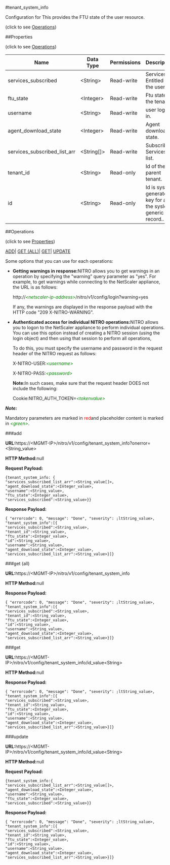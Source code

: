 #tenant_system_info



Configuration for This provides the FTU state of the user resource.

<span>(click to see [Operations](#operations))</span>



##Properties 

<span>(click to see [Operations](#operations))</span>





<table><thead><tr><th>Name</th><th>Data Type</th><th>Permissions</th><th>Description</th></tr></thead><tbody><tr><td>services_subscribed</td><td>&lt;String></td><td>Read-write</td><td>Services Entitled By the user.</td></tr><tr><td>ftu_state</td><td>&lt;Integer></td><td>Read-write</td><td>Ftu state of the tenant.</td></tr><tr><td>username</td><td>&lt;String></td><td>Read-write</td><td>user logged in.</td></tr><tr><td>agent_download_state</td><td>&lt;Integer></td><td>Read-write</td><td>Agent download state.</td></tr><tr><td>services_subscribed_list_arr</td><td>&lt;String[]></td><td>Read-write</td><td>Subscribed Services list.</td></tr><tr><td>tenant_id</td><td>&lt;String></td><td>Read-only</td><td>Id of the parent tenant.</td></tr><tr><td>id</td><td>&lt;String></td><td>Read-only</td><td>Id is system generated key for all the syslog generic record..</td></tr></tbody></table>

##Operations 

<span>(click to see [Properties](#properties))</span>





[ADD](#all)| [GET (ALL)](#get-all)| [GET](#get)| [UPDATE](#update)





Some options that you can use for each operations:

<ul><li><p><b>Getting warnings in response:</b>NITRO allows you to get warnings in an operation by specifying the "warning" query parameter as "yes". For example, to get warnings while connecting to the NetScaler appliance, the URL is as follows:</p><p>http://<span style="color:green;font-style:italic;">&lt;netscaler-ip-address&gt;</span>/nitro/v1/config/login?warning=yes</p><p>If any, the warnings are displayed in the response payload with the HTTP code "209 X-NITRO-WARNING".</p></li><li><p><b>Authenticated access for individual NITRO operations:</b>NITRO allows you to logon to the NetScaler appliance to perform individual operations. You can use this option instead of creating a NITRO session (using the login object) and then using that session to perform all operations,</p><p>To do this, you must specify the username and password in the request header of the NITRO request as follows:</p><p>X-NITRO-USER:<span style="color:green;font-style:italic;">&lt;username&gt;</span></p><p>X-NITRO-PASS:<span style="color:green;font-style:italic;">&lt;password&gt;</span></p><p><b>Note:</b>In such cases, make sure that the request header DOES not include the following:</p><p>Cookie:NITRO_AUTH_TOKEN=<span style="color:green;font-style:italic;">&lt;tokenvalue&gt;</span></p></li></ul>







***Note:*** 

Mandatory parameters are marked in <span style="color:#FF0000;">red</span>and placeholder content is marked in <span style="color:green;font-style:italic">&lt;green&gt;</span>.



###add







<b>URL:</b>https://&lt;MGMT-IP&gt;/nitro/v1/config/tenant_system_info?onerror=&lt;String_value&gt;

<b>HTTP Method:</b>null

<b>Request Payload: </b>
```
{tenant_system_info: {
"services_subscribed_list_arr":<String_value[]>,
"agent_download_state":<Integer_value>,
"username":<String_value>,
"ftu_state":<Integer_value>,
"services_subscribed":<String_value>}}
```

<b>Response Payload: </b>
```
{ "errorcode": 0, "message": "Done", "severity": ;ltString_value>, "tenant_system_info":[{
"services_subscribed":<String_value>,
"tenant_id":<String_value>,
"ftu_state":<Integer_value>,
"id":<String_value>,
"username":<String_value>,
"agent_download_state":<Integer_value>,
"services_subscribed_list_arr":<String_value>}]}
```







###get (all)







<b>URL:</b>https://&lt;MGMT-IP&gt;/nitro/v1/config/tenant_system_info

<b>HTTP Method:</b>null

<b>Response Payload: </b>
```
{ "errorcode": 0, "message": "Done", "severity": ;ltString_value>, "tenant_system_info":[{
"services_subscribed":<String_value>,
"tenant_id":<String_value>,
"ftu_state":<Integer_value>,
"id":<String_value>,
"username":<String_value>,
"agent_download_state":<Integer_value>,
"services_subscribed_list_arr":<String_value>}]}
```







###get







<b>URL:</b>https://&lt;MGMT-IP&gt;/nitro/v1/config/tenant_system_info/id_value&lt;String&gt;

<b>HTTP Method:</b>null

<b>Response Payload: </b>
```
{ "errorcode": 0, "message": "Done", "severity": ;ltString_value>, "tenant_system_info":[{
"services_subscribed":<String_value>,
"tenant_id":<String_value>,
"ftu_state":<Integer_value>,
"id":<String_value>,
"username":<String_value>,
"agent_download_state":<Integer_value>,
"services_subscribed_list_arr":<String_value>}]}
```







###update







<b>URL:</b>https://&lt;MGMT-IP&gt;/nitro/v1/config/tenant_system_info/id_value&lt;String&gt;

<b>HTTP Method:</b>null

<b>Request Payload: </b>
```
{tenant_system_info:{
"services_subscribed_list_arr":<String_value[]>,
"agent_download_state":<Integer_value>,
"username":<String_value>,
"ftu_state":<Integer_value>,
"services_subscribed":<String_value>}}
```

<b>Response Payload: </b>
```
{ "errorcode": 0, "message": "Done", "severity": ;ltString_value>, "tenant_system_info":[{
"services_subscribed":<String_value>,
"tenant_id":<String_value>,
"ftu_state":<Integer_value>,
"id":<String_value>,
"username":<String_value>,
"agent_download_state":<Integer_value>,
"services_subscribed_list_arr":<String_value>}]}
```







